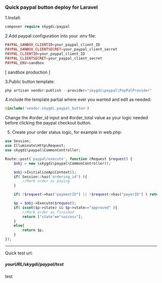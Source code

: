 ### Quick paypal button deploy for Laravel
1.Install:
```php
composer require skygdi/paypal
```

2.Add paypal configuration into your .env file:
```php
PAYPAL_SANBOX_CLIENTID=your_paypal_client_ID
PAYPAL_SANBOX_CLIENTSECRET=your_paypal_client_secret
PAYPAL_CLIENTID=your_paypal_client_ID
PAYPAL_CLIENTSECRET=your_paypal_client_secret
PAYPAL_ENV=sandbox
```
[ sandbox  production ]

3.Public button template:
```php
php artisan vendor:publish --provider="skygdi\paypal\PayPalProvider"
```
4.include the template partial where ever you wanted and edit as needed:
```php
@include('vendor.skygdi.paypal_button')
```
Change the #order_id input and #order_total value as your logic needed before clicking the paypal checkout button.

5. Create your order status logic, for example in web.php:
```php
use Session;
use Illuminate\Http\Request;
use skygdi\paypal\CommonController;

Route::post('paypal/execute', function (Request $request) {
	$obj = new \skygdi\paypal\CommonController();

	$obj->InitializeApiContext();
    if( Session::has('ordering_id') ){
    	//Mark order as paying
    }

    if( !$request->has("paymentID") || !$request->has("payerID") ) return ["state"=>"error","text"=>"parameter required"];

    $p = $obj->Execute($request);
    if( isset($p->state) && $p->state=="approved" ){
    	//Mark order as finished
		return ["state"=>"success"];
    }
    else{
    	return $p;
    }
});
```
___
Quick test url: 
##### yourURL/skygdi/paypal/test

test
